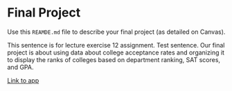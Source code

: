 # Final Project
Use this `REAMDE.md` file to describe your final project (as detailed on Canvas).

This sentence is for lecture exercise 12 assignment. Test sentence.
Our final project is about using data about college acceptance rates and organizing it to display the ranks of colleges based on department ranking, SAT scores, and GPA.

[Link to app](https://amaswa.shinyapps.io/final-project-amaswauw/)